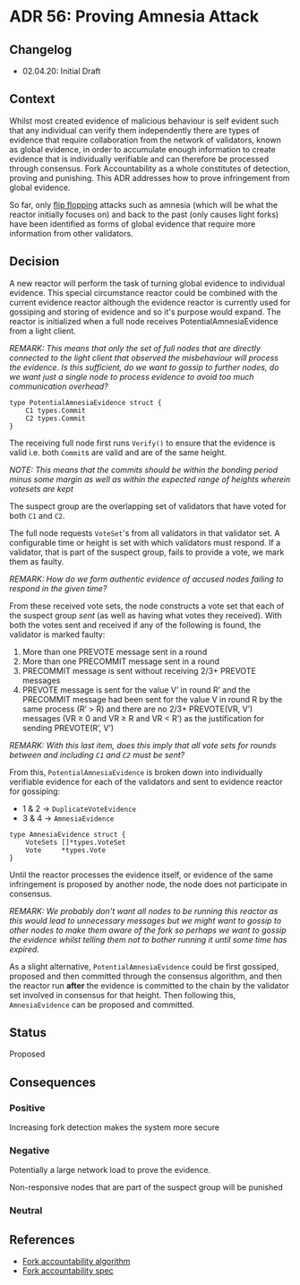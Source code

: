 # ADR 56: Proving Amnesia Attack

## Changelog

- 02.04.20: Initial Draft

## Context

Whilst most created evidence of malicious behaviour is self evident such that any individual can verify them independently there are types of evidence that require collaboration from the network of validators, known as global evidence, in order to accumulate enough information to create evidence that is individually verifiable and can therefore be processed through consensus. Fork Accountability as a whole constitutes of detection, proving and punishing. This ADR addresses how to prove infringement from global evidence.

So far, only [flip flopping](https://github.com/tendermint/spec/blob/master/spec/consensus/light-client/accountability.md#flip-flopping) attacks such as amnesia (which will be what the reactor initially focuses on) and back to the past (only causes light forks) have been identified as forms of global evidence that require more information from other validators.

## Decision

A new reactor will perform the task of turning global evidence to individual evidence. This special circumstance reactor could be combined with the current evidence reactor although the evidence reactor is currently used for gossiping and storing of evidence and so it's purpose would expand. The reactor is initialized when a full node receives PotentialAmnesiaEvidence from a light client.

*REMARK: This means that only the set of full nodes that are directly connected to the light client that observed the misbehaviour will process the evidence. Is this sufficient, do we want to gossip to further nodes, do we want just a single node to process evidence to avoid too much communication overhead?*

```
type PotentialAmnesiaEvidence struct {
	C1 types.Commit
	C2 types.Commit
}
```

The receiving full node first runs `Verify()` to ensure that the evidence is valid i.e. both `Commit`s are valid and are of the same height.

*NOTE: This means that the commits should be within the bonding period minus some margin as well as within the expected range of heights wherein votesets are kept*

The suspect group are the overlapping set of validators that have voted for both `C1` and `C2`.

The full node requests `VoteSet`'s from all validators in that validator set. A configurable time or height is set with which validators must respond. If a validator, that is part of the suspect group, fails to provide a vote, we mark them as faulty.

*REMARK: How do we form authentic evidence of accused nodes failing to respond in the given time?*

From these received vote sets, the node constructs a vote set that each of the suspect group *sent* (as well as having what votes they received). With both the votes sent and received if any of the following is found, the validator is marked faulty:

1. More than one PREVOTE message sent in a round
2. More than one PRECOMMIT message sent in a round
3. PRECOMMIT message is sent without receiving 2/3+ PREVOTE messages
4. PREVOTE message is sent for the value V’ in round R’ and the PRECOMMIT message had been sent for the value V in round R by the same process (R’ > R) and there are no 2/3+ PREVOTE(VR, V’) messages (VR ≥ 0 and VR ≥ R and VR < R’) as the justification for sending PREVOTE(R’, V’)

*REMARK: With this last item, does this imply that all vote sets for rounds between and including `C1` and `C2` must
 be sent?*

From this, `PotentialAmnesiaEvidence` is broken down into individually verifiable evidence for each of the validators and sent to evidence reactor for gossiping:

- 1 & 2 -> `DuplicateVoteEvidence`
- 3 & 4 -> `AmnesiaEvidence`

```
type AmnesiaEvidence struct {
	VoteSets []*types.VoteSet
	Vote	 *types.Vote
}
```

Until the reactor processes the evidence itself, or evidence of the same infringement is proposed by another node, the node does not participate in consensus.

*REMARK: We probably don't want all nodes to be running this reactor as this would lead to unnecessary messages but we might want to gossip to other nodes to make them aware of the fork so perhaps we want to gossip the evidence whilst telling them not to bother running it until some time has expired.*

As a slight alternative, `PotentialAmnesiaEvidence` could be first gossiped, proposed and then committed through the consensus algorithm, and then the reactor run **after** the evidence is committed to the chain by the validator set involved in consensus for that height. Then following this, `AmnesiaEvidence` can be proposed and committed.

## Status

Proposed

## Consequences

### Positive

Increasing fork detection makes the system more secure

### Negative

Potentially a large network load to prove the evidence.

Non-responsive nodes that are part of the suspect group will be punished

### Neutral

## References

- [Fork accountability algorithm](https://docs.google.com/document/d/11ZhMsCj3y7zIZz4udO9l25xqb0kl7gmWqNpGVRzOeyY/edit)
- [Fork accountability spec](https://github.com/tendermint/spec/blob/master/spec/consensus/light-client/accountability.md)
